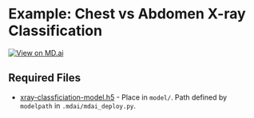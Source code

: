 # Example: Chest vs Abdomen X-ray Classification

[![View on MD.ai](https://mdai-assets.s3.amazonaws.com/logo/github_badge.svg)](https://public.md.ai/annotator/project/PVq9raBJ)

## Required Files

- [xray-classficiation-model.h5](https://mdai-assets.s3.amazonaws.com/github/mdai/model-deploy/examples/xray-classification/xray-classficiation-model.h5) - Place in `model/`. Path defined by `modelpath` in `.mdai/mdai_deploy.py`.

